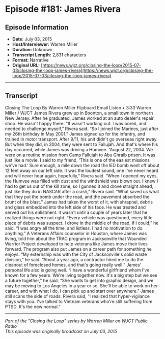 # Episode #181: James Rivera



## Episode Information

- **Date:** July 03, 2015
- **Host/Interviewer:** Warren Miller
- **Duration:** Unknown
- **Transcript Length:** 2,831 characters
- **Format:** Narrative
- **Original URL:** [https://news.wjct.org/closing-the-loop/2015-07-03/closing-the-loop-james-rivera](https://news.wjct.org/closing-the-loop/2015-07-03/closing-the-loop-james-rivera)

---

## Transcript

Closing The Loop
By
Warren Miller
Flipboard
Email
Listen
•
3:33
Warren Miller
/
WJCT
James Rivera grew up in Boonton, a small town in northern New Jersey. After he graduated, James worked at an auto dealer's repair shop. He wasn't happy there.
“It wasn't working out. I was bored, and needed to challenge myself,” Rivera said.
“So I joined the Marines, just after my 26th birthday in May 2001.”
James signed up for the infantry, and trained in motor transport. After 9/11, his unit didn't go overseas right away. But when they did, in 2004, they were sent to Fallujah. And that's where his day occurred, while James was driving a Humvee.
“August 22, 2004. We were on a routine mission from Camp Fallujah to Abu Ghraib prison. It was just like a movie. I said to my friend, 'This is one of the easiest missions we've had.' Sure enough, a mile down the road the IED bomb went off about 12 feet away on our left side. It was the loudest sound, one I've never heard and will never hear again, hopefully,” Rivera said.
“When I opened my eyes, the Humvee was filled with dust and the windshield was blown out. I knew I had to get us out of the kill zone, so I gunned it and drove straight ahead, just like they do in NASCAR after a crash,” Rivera said. “What saved us what that they put the bomb under the road, and the pavement absorbed the brunt of the blast.”
James had taken the worst of it, with shrapnel, debris and glass embedded into the left side of his face. He was treated and served out his enlistment. It wasn't until a couple of years later that he realized things were not right.
“Every vehicle was questioned, every little piece of debris was suspect. I drove in the middle of the road, if I could,” he said.
“I was angry all the time, and listless. I had no motivation to do anything.”
A Veterans Affairs counselor in Houston, where James was living, told him about the TRAC program in Jacksonville that Wounded Warrior Project developed to help veterans like James move their lives forward.
The program also put James on a career path for something he enjoys.
“My externship was with the City of Jacksonville's solid waste division,” he said.
“About a year ago, a contractor hired me to do the cleanout of foreclosed homes, and that's going really well.”
James' personal life also is going well.
“I have a wonderful girlfriend whom I've known for a few years. We're living together now. It's a big step but we see a future together,” he said.
“She wants to get into graphic design, and we may be moving to Los Angeles in a year or so. She'll be able to work on her career, and with what I do, I can pick up and start over anywhere.”
James still scans the side of roads.
Rivera said, “I realized that hyper-vigilance stays with you. I've talked to Vietnam veterans who're still suffering from PTSD. It's the new normal.”

---

*Part of the "Closing the Loop" series by Warren Miller on WJCT Public Radio*  
*This episode was originally broadcast on July 03, 2015*
